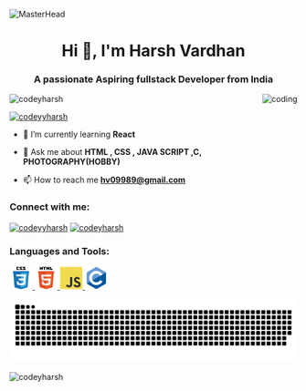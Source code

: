![MasterHead](https://www.digitalsolutionservices.com/img/services/web%20development.gif)
<h1 align="center">Hi 👋, I'm Harsh Vardhan</h1>
<h3 align="center">A passionate Aspiring fullstack Developer from India</h3>
<image align ="right" alt="coding" widht="400px" src="https://64.media.tumblr.com/c8cb84c63b6f526b96dfb1734a33131a/tumblr_ob4wyigmTV1v8xd18o1_500.gif">

<p align="left"> <img src="https://komarev.com/ghpvc/?username=codeyharsh&label=Profile%20views&color=0eb42f&style=flat" alt="codeyharsh" /> </p>

<p align="left"> <a href="https://twitter.com/codeyyharsh" target="blank"><img src="https://img.shields.io/twitter/follow/codeyyharsh?logo=twitter&style=for-the-badge" alt="codeyyharsh" /></a> </p>

- 🌱 I’m currently learning **React**

- 💬 Ask me about **HTML , CSS , JAVA SCRIPT ,C, PHOTOGRAPHY(HOBBY)**

- 📫 How to reach me **hv09989@gmail.com**

<h3 align="left">Connect with me:</h3>
<p align="left">
<a href="https://twitter.com/codeyyharsh" target="blank"><img align="center" src="https://raw.githubusercontent.com/rahuldkjain/github-profile-readme-generator/master/src/images/icons/Social/twitter.svg" alt="codeyyharsh" height="30" width="40" /></a>
<a href="https://linkedin.com/in/codeyharsh" target="blank"><img align="center" src="https://raw.githubusercontent.com/rahuldkjain/github-profile-readme-generator/master/src/images/icons/Social/linked-in-alt.svg" alt="codeyharsh" height="30" width="40" /></a>
</p>

<h3 align="left">Languages and Tools:</h3>
<p align="left"> <a href="https://www.w3schools.com/css/" target="_blank" rel="noreferrer"> <img src="https://raw.githubusercontent.com/devicons/devicon/master/icons/css3/css3-original-wordmark.svg" alt="css3" width="40" height="40"/> </a> <a href="https://www.w3.org/html/" target="_blank" rel="noreferrer"> <img src="https://raw.githubusercontent.com/devicons/devicon/master/icons/html5/html5-original-wordmark.svg" alt="html5" width="40" height="40"/> </a> <a href="https://developer.mozilla.org/en-US/docs/Web/JavaScript" target="_blank" rel="noreferrer"> <img src="https://raw.githubusercontent.com/devicons/devicon/master/icons/javascript/javascript-original.svg" alt="javascript" width="40" height="40"/> </a> <a href="https://www.cprogramming.com/" target="_blank" rel="noreferrer"> <img src="https://raw.githubusercontent.com/devicons/devicon/master/icons/c/c-original.svg" alt="c" width="40" height="40"/> </a> </p>
<div align ='center'>                          

![snake gif](https://github.com/CodeyHarsh/CodeyHarsh/blob/output/github-snake-dark.svg)

</div>

<p><img align="center" src="https://github-readme-stats.vercel.app/api/top-langs?username=codeyharsh&show_icons=true&locale=en&layout=compact" alt="codeyharsh" width=355.375px /></p>
